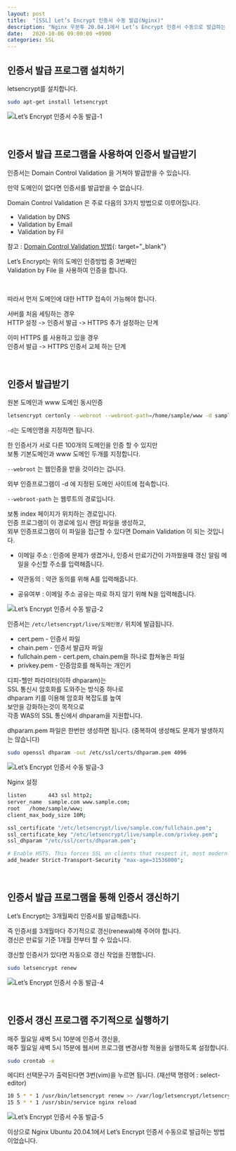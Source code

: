 ```yaml
---
layout: post
title:  "[SSL] Let’s Encrypt 인증서 수동 발급(Nginx)"
description: "Nginx 우분투 20.04.1에서 Let’s Encrypt 인증서 수동으로 발급하는 방법"
date:   2020-10-06 09:00:00 +0900
categories: SSL
---
```


## 인증서 발급 프로그램 설치하기

letsencrypt를 설치합니다.

```bash
sudo apt-get install letsencrypt
```

![Let’s Encrypt 인증서 수동 발급-1](/assets/images/2020-10-06/letsencrypt-certificates-manually-issue-1.png)

&nbsp;

## 인증서 발급 프로그램을 사용하여 인증서 발급받기

인증서는 Domain Control Validation 을 거쳐야 발급받을 수 있습니다.

만약 도메인이 없다면 인증서를 발급받을 수 없습니다.

Domain Control Validation 은 주로 다음의 3가지 방법으로 이루어집니다.

* Validation by DNS
* Validation by Email
* Validation by Fil

참고 : [Domain Control Validation 방법](https://docs.gandi.net/en/ssl/common_operations/dcv.html){: target="_blank"}

Let’s Encrypt는 위의 도메인 인증방법 중 3번째인  
Validation by File 을 사용하여 인증을 합니다.

&nbsp;

따라서 먼저 도메인에 대한 HTTP 접속이 가능해야 합니다.

서버를 처음 세팅하는 경우  
HTTP 설정 -> 인증서 발급 -> HTTPS 추가 설정하는 단계
  
이미 HTTPS 를 사용하고 있을 경우  
인증서 발급 -> HTTPS 인증서 교체 하는 단계

&nbsp;

## 인증서 발급받기

원본 도메인과 www 도메인 동시인증

```bash
letsencrypt certonly --webroot --webroot-path=/home/sample/www -d sample.com -d www.sample.com
```

`-d`는 도메인명을 지정하면 됩니다.

한 인증서가 서로 다른 100개의 도메인을 인증 할 수 있지만  
보통 기본도메인과 www 도메인 두개를 지정합니다.

`--webroot` 는 웹인증을 받을 것이라는 겁니다.

외부 인증프로그램이 -d 에 지정된 도메인 사이트에 접속합니다.

`--webroot-path` 는 웹루트의 경로입니다.

보통 index 페이지가 위치하는 경로입니다.  
인증 프로그램이 이 경로에 임시 랜덤 파일을 생성하고,  
외부 인증프로그램이 이 파일을 접근할 수 있다면 Domain Validation 이 되는 것입니다.

* 이메일 주소 : 인증에 문제가 생겼거나, 인증서 만료기간이 가까웠을때 갱신 알림 메일을 수신할 주소를 입력해줍니다.

* 약관동의 : 약관 동의를 위해 A를 입력해줍니다.

* 공유여부 : 이메일 주소 공유는 따로 하지 않기 위해 N을 입력해줍니다.

![Let’s Encrypt 인증서 수동 발급-2](/assets/images/2020-10-06/letsencrypt-certificates-manually-issue-2.png)

인증서는 `/etc/letsencrypt/live/도메인명/` 위치에 발급됩니다.

* cert.pem - 인증서 파일
* chain.pem - 인증서 발급자 파일
* fullchain.pem - cert.pem, chain.pem을 하나로 합쳐놓은 파일
* privkey.pem - 인증암호를 해독하는 개인키

디피-헬만 파라미터(이하 dhparam)는  
SSL 통신시 암호화를 도와주는 방식중 하나로  
dhparam 키를 이용해 암호화 복잡도를 높여  
보안을 강화하는것이 목적으로  
각종 WAS의 SSL 통신에서 dhparam을 지원합니다.

dhparam.pem 파일은 한번만 생성하면 됩니다. (중복하여 생성해도 문제가 발생하지는 않습니다)

```bash
sudo openssl dhparam -out /etc/ssl/certs/dhparam.pem 4096
```

![Let’s Encrypt 인증서 수동 발급-3](/assets/images/2020-10-06/letsencrypt-certificates-manually-issue-3.png)

Nginx 설정

```bash
listen       443 ssl http2;
server_name  sample.com www.sample.com;
root   /home/sample/www;
client_max_body_size 10M;

ssl_certificate "/etc/letsencrypt/live/sample.com/fullchain.pem";
ssl_certificate_key "/etc/letsencrypt/live/sample.com/privkey.pem";
ssl_dhparam "/etc/ssl/certs/dhparam.pem";

# Enable HSTS. This forces SSL on clients that respect it, most modern browsers. The includeSubDomains flag is optional.
add_header Strict-Transport-Security "max-age=31536000";
```

&nbsp;

## 인증서 발급 프로그램을 통해 인증서 갱신하기

Let’s Encrypt는 3개월짜리 인증서를 발급해줍니다.

즉 인증서를 3개월마다 주기적으로 갱신(renewal)해 주어야 합니다.  
갱신은 만료일 기준 1개월 전부터 할 수 있습니다.

갱신할 인증서가 있다면 자동으로 갱신 작업을 진행합니다.

```bash
sudo letsencrypt renew
```

![Let’s Encrypt 인증서 수동 발급-4](/assets/images/2020-10-06/letsencrypt-certificates-manually-issue-4.png)

&nbsp;

## 인증서 갱신 프로그램 주기적으로 실행하기

매주 월요일 새벽 5시 10분에 인증서 갱신을,  
매주 월요일 새벽 5시 15분에 웹서버 프로그램 변경사항 적용을 실행하도록 설정합니다.

```bash
sudo crontab -e
```

에디터 선택문구가 출력된다면 3번(vim)을 누르면 됩니다. (재선택 명령어 : select-editor)

```bash
10 5 * * 1 /usr/bin/letsencrypt renew >> /var/log/letsencrypt/letsencrypt-renew.log
15 5 * * 1 /usr/sbin/service nginx reload
```

![Let’s Encrypt 인증서 수동 발급-5](/assets/images/2020-10-06/letsencrypt-certificates-manually-issue-5.png)

이상으로 Nginx Ubuntu 20.04.1에서 Let’s Encrypt 인증서 수동으로 발급하는 방법이었습니다.
